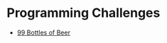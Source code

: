 # Programming Challenges
- [99 Bottles of Beer](https://github.com/rutgerklamer/ProgrammingChallenges/tree/master/99_Bottles_of_Beer)
